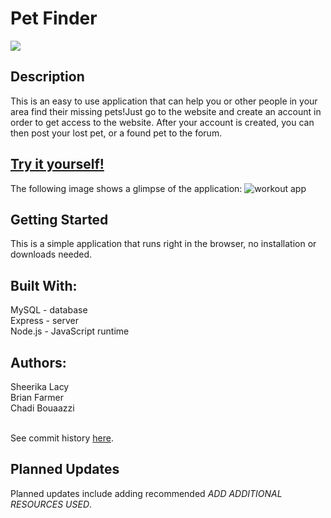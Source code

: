 # Pet Finder
<a href="https://github.com/skoob126/Pet-Finder/graphs/contributors">
  <img src="https://contributors-img.web.app/image?repo=skoob126/Pet-Finder" />
</a>

## Description

This is an easy to use application that can help you or other people in your area find their missing pets!Just go to the website and create an account in order to get access to the website. After your account is created, you can then post your lost pet, or a found pet to the forum. 


## [Try it yourself!](https://dashboard.heroku.com/apps/pet-finder111)
The following image shows a glimpse of the application:
![workout app](assets/readmeimage.png)

## Getting Started
This is a simple application that runs right in the browser, no installation or downloads needed.

## Built With:
MySQL - database<br>
Express - server<br>
Node.js - JavaScript runtime

## Authors:
Sheerika Lacy <br>
Brian Farmer<br>
Chadi Bouaazzi<br>
<br>

See commit history [here](https://github.com/skoob126/Pet-Finder/graphs/contributors).
## Planned Updates
Planned updates include adding recommended *ADD ADDITIONAL RESOURCES USED*.